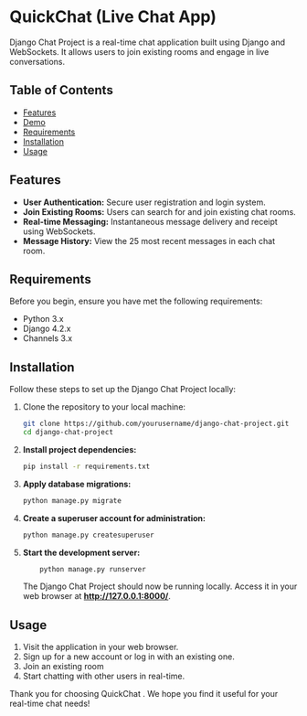 
# QuickChat (Live Chat App)

Django Chat Project is a real-time chat application built using Django and WebSockets. It allows users to join existing rooms and engage in live conversations.

## Table of Contents

- [Features](#features)
- [Demo](#demo)
- [Requirements](#requirements)
- [Installation](#installation)
- [Usage](#usage)

## Features

- **User Authentication:** Secure user registration and login system.
- **Join Existing Rooms:** Users can search for and join existing chat rooms.
- **Real-time Messaging:** Instantaneous message delivery and receipt using WebSockets.
- **Message History:** View the 25 most recent messages in each chat room.


## Requirements

Before you begin, ensure you have met the following requirements:

- Python 3.x
- Django 4.2.x
- Channels 3.x

## Installation

Follow these steps to set up the Django Chat Project locally:

1. Clone the repository to your local machine:
    ```bash
    git clone https://github.com/yourusername/django-chat-project.git
    cd django-chat-project
    ```
2. __Install project dependencies:__
    ```bash
    pip install -r requirements.txt
    ```
3. __Apply database migrations:__
   ```bash
   python manage.py migrate
   ```
4. __Create a superuser account for administration:__
    ```bash
    python manage.py createsuperuser
    ```
5. __Start the development server:__
    ```bash
        python manage.py runserver
    ```
    The Django Chat Project should now be running locally. Access it in your web browser at __http://127.0.0.1:8000/__.

## **Usage**

1. Visit the application in your web browser.
2. Sign up for a new account or log in with an existing one.
3. Join an existing room
4. Start chatting with other users in real-time.

Thank you for choosing QuickChat . We hope you find it useful for your real-time chat needs!
